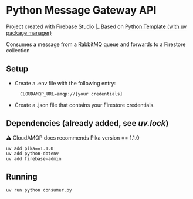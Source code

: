 # Python Message Gateway API

Project created with Firebase Studio
  |_ Based on [Python Template (with uv package manager)](https://studio.firebase.google.com/new/python?hl=pt-br)

Consumes a message from a RabbitMQ queue and forwards to a Firestore collection

## Setup

- Create a .env file with the following entry:

        CLOUDAMQP_URL=amqp://[your credentials]

- Create a .json file that contains your Firestore credentials.

## Dependencies (already added, see *uv.lock*)

⚠️ CloudAMQP docs recommends Pika version == 1.1.0 

```
uv add pika==1.1.0
uv add python-dotenv
uv add firebase-admin
```

## Running

```
uv run python consumer.py
```

